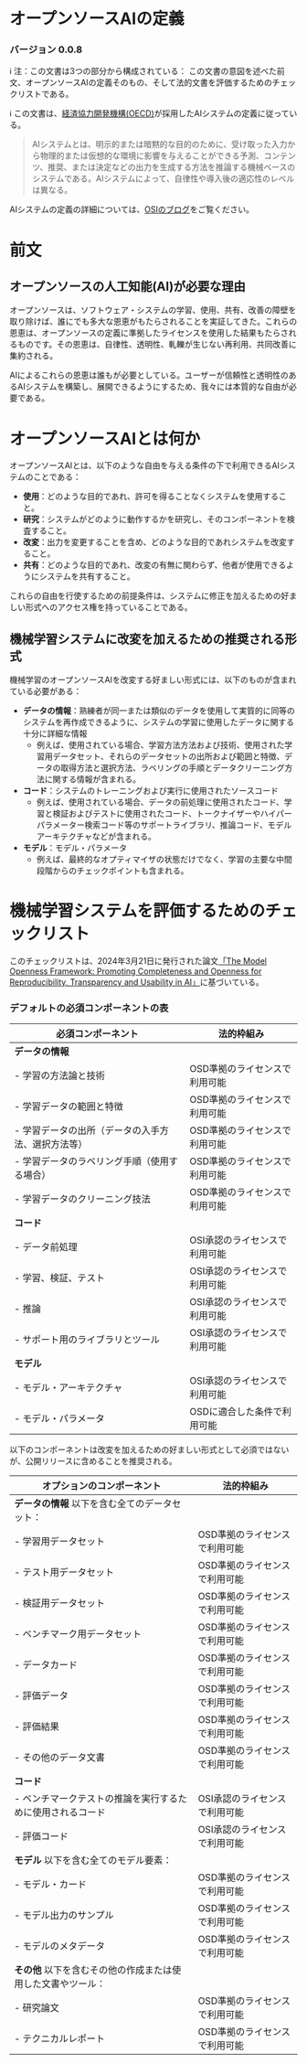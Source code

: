 # オープンソースAIの定義
### バージョン 0.0.8

:information_source: 注：この文書は3つの部分から構成されている： この文書の意図を述べた前文、オープンソースAIの定義そのもの、そして法的文書を評価するためのチェックリストである。

:information_source: この文書は、[経済協力開発機構(OECD)](https://legalinstruments.oecd.org/en/instruments/OECD-LEGAL-0449)が採用したAIシステムの定義に従っている。



> AIシステムとは、明示的または暗黙的な目的のために、受け取った入力から物理的または仮想的な環境に影響を与えることができる予測、コンテンツ、推奨、または決定などの出力を生成する方法を推論する機械ベースのシステムである。AIシステムによって、自律性や導入後の適応性のレベルは異なる。

AIシステムの定義の詳細については、[OSIのブログ](https://blog.opensource.org/open-source-ai-establishing-a-common-ground/)をご覧ください。


# 前文

## オープンソースの人工知能(AI)が必要な理由
オープンソースは、ソフトウェア・システムの学習、使用、共有、改善の障壁を取り除けば、誰にでも多大な恩恵がもたらされることを実証してきた。これらの恩恵は、オープンソースの定義に準拠したライセンスを使用した結果もたらされるものです。その恩恵は、自律性、透明性、軋轢が生じない再利用、共同改善に集約される。

AIによるこれらの恩恵は誰もが必要としている。ユーザーが信頼性と透明性のあるAIシステムを構築し、展開できるようにするため、我々には本質的な自由が必要である。

# オープンソースAIとは何か

オープンソースAIとは、以下のような自由を与える条件の下で利用できるAIシステムのことである：

* **使用**：どのような目的であれ、許可を得ることなくシステムを使用すること。
* **研究**：システムがどのように動作するかを研究し、そのコンポーネントを検査すること。
* **改変**：出力を変更することを含め、どのような目的であれシステムを改変すること。
* **共有**：どのような目的であれ、改変の有無に関わらず、他者が使用できるようにシステムを共有すること。

これらの自由を行使するための前提条件は、システムに修正を加えるための好ましい形式へのアクセス権を持っていることである。

## 機械学習システムに改変を加えるための推奨される形式

機械学習のオープンソースAIを改変する好ましい形式には、以下のものが含まれている必要がある：

* **データの情報**：熟練者が同一または類似のデータを使用して実質的に同等のシステムを再作成できるように、システムの学習に使用したデータに関する十分に詳細な情報
  * 例えば、使用されている場合、学習方法方法および技術、使用された学習用データセット、それらのデータセットの出所および範囲と特徴、データの取得方法と選択方法、ラベリングの手順とデータクリーニング方法に関する情報が含まれる。
* **コード**：システムのトレーニングおよび実行に使用されたソースコード
  * 例えば、使用されている場合、データの前処理に使用されたコード、学習と検証およびテストに使用されたコード、トークナイザーやハイパーパラメーター検索コード等のサポートライブラリ、推論コード、モデルアーキテクチャなどが含まれる。
* **モデル**：モデル・パラメータ
  * 例えば、最終的なオプティマイザの状態だけでなく、学習の主要な中間段階からのチェックポイントも含まれる。


# 機械学習システムを評価するためのチェックリスト

このチェックリストは、2024年3月21日に発行された論文[「The Model Openness Framework: Promoting Completeness and Openness for Reproducibility, Transparency and Usability in AI」](https://arxiv.org/abs/2403.13784)に基づいている。

### デフォルトの必須コンポーネントの表

| 必須コンポーネント     |      法的枠組み          |
| ------------------------| ------------------------------ |
| **データの情報** |
|  - 学習の方法論と技術 | OSD準拠のライセンスで利用可能 |
|  - 学習データの範囲と特徴 | OSD準拠のライセンスで利用可能 |
|  - 学習データの出所（データの入手方法、選択方法等） | OSD準拠のライセンスで利用可能 |
|  - 学習データのラベリング手順（使用する場合） | OSD準拠のライセンスで利用可能 |
|  - 学習データのクリーニング技法 | OSD準拠のライセンスで利用可能 |
| **コード**  |
|  - データ前処理 | OSI承認のライセンスで利用可能 |
|  - 学習、検証、テスト | OSI承認のライセンスで利用可能 |
|  - 推論 | OSI承認のライセンスで利用可能 |
|  - サポート用のライブラリとツール | OSI承認のライセンスで利用可能 |
| **モデル** |
|  - モデル・アーキテクチャ | OSI承認のライセンスで利用可能 |
|  - モデル・パラメータ | OSDに適合した条件で利用可能 |

以下のコンポーネントは改変を加えるための好ましい形式として必須ではないが、公開リリースに含めることを推奨される。

| オプションのコンポーネント |      法的枠組み          |
|----------------------| ------------------------------ |
| **データの情報** 以下を含む全てのデータセット： |
|  - 学習用データセット | OSD準拠のライセンスで利用可能 |
|  - テスト用データセット | OSD準拠のライセンスで利用可能 |
|  - 検証用データセット | OSD準拠のライセンスで利用可能 |
|  - ベンチマーク用データセット | OSD準拠のライセンスで利用可能 |
|  - データカード | OSD準拠のライセンスで利用可能 |
|  - 評価データ | OSD準拠のライセンスで利用可能 |
|  - 評価結果 | OSD準拠のライセンスで利用可能 |
|  - その他のデータ文書 | OSD準拠のライセンスで利用可能 |
| **コード** |
|  - ベンチマークテストの推論を実行するために使用されるコード | OSI承認のライセンスで利用可能 |
|  - 評価コード | OSI承認のライセンスで利用可能 |
| **モデル** 以下を含む全てのモデル要素： |
|  - モデル・カード | OSD準拠のライセンスで利用可能 |
|  - モデル出力のサンプル | OSD準拠のライセンスで利用可能 |
|  - モデルのメタデータ | OSD準拠のライセンスで利用可能 |
| **その他**  以下を含むその他の作成または使用した文書やツール： |
|  - 研究論文 | OSD準拠のライセンスで利用可能 |
|  - テクニカルレポート | OSD準拠のライセンスで利用可能 |

